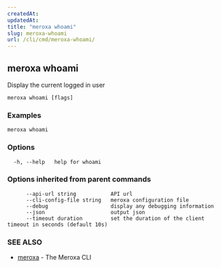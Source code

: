 ```yaml
---
createdAt: 
updatedAt: 
title: "meroxa whoami"
slug: meroxa-whoami
url: /cli/cmd/meroxa-whoami/
---
```

## meroxa whoami

Display the current logged in user


```
meroxa whoami [flags]
```

### Examples

```
meroxa whoami
```

### Options

```
  -h, --help   help for whoami
```

### Options inherited from parent commands

```
      --api-url string           API url
      --cli-config-file string   meroxa configuration file
      --debug                    display any debugging information
      --json                     output json
      --timeout duration         set the duration of the client timeout in seconds (default 10s)
```

### SEE ALSO

* [meroxa](/cli/cmd/meroxa/)	 - The Meroxa CLI

